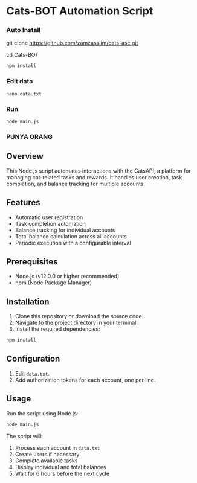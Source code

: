 # Cats-BOT Automation Script


### Auto Install 


git clone https://github.com/zamzasalim/cats-asc.git

cd Cats-BOT

```bash
npm install
```

### Edit data
```
nano data.txt
```

### Run
```
node main.js
```









### PUNYA ORANG 
## Overview

This Node.js script automates interactions with the CatsAPI, a platform for managing cat-related tasks and rewards. It handles user creation, task completion, and balance tracking for multiple accounts.

## Features

- Automatic user registration
- Task completion automation
- Balance tracking for individual accounts
- Total balance calculation across all accounts
- Periodic execution with a configurable interval

## Prerequisites

- Node.js (v12.0.0 or higher recommended)
- npm (Node Package Manager)

## Installation

1. Clone this repository or download the source code.
2. Navigate to the project directory in your terminal.
3. Install the required dependencies:

```bash
npm install
```

## Configuration

1. Edit `data.txt`.
2. Add authorization tokens for each account, one per line.

## Usage

Run the script using Node.js:

```bash
node main.js
```

The script will:

1. Process each account in `data.txt`
2. Create users if necessary
3. Complete available tasks
4. Display individual and total balances
5. Wait for 6 hours before the next cycle



